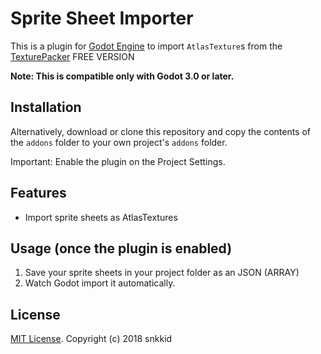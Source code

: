 # Sprite Sheet Importer

This is a plugin for [Godot Engine](https://godotengine.org) to import
`AtlasTexture`s from the [TexturePacker](https://www.codeandweb.com/texturepacker) FREE VERSION

**Note: This is compatible only with Godot 3.0 or later.**


## Installation

Alternatively, download or clone this repository and copy the contents of the
`addons` folder to your own project's `addons` folder.

Important: Enable the plugin on the Project Settings.

## Features

* Import sprite sheets as AtlasTextures

## Usage (once the plugin is enabled)

1. Save your sprite sheets in your project folder as an JSON (ARRAY)
2. Watch Godot import it automatically.

## License

[MIT License](LICENSE). Copyright (c) 2018 snkkid